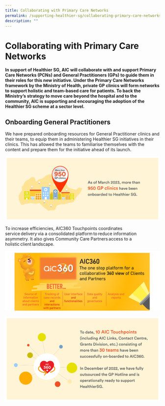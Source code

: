 ```yaml
---
title: Collaborating with Primary Care Networks
permalink: /supporting-healthier-sg/collaborating-primary-care-networks/
description: ""
---
```

# Collaborating with Primary Care Networks
**In support of Healthier SG, AIC will collaborate with and support Primary Care Networks (PCNs) and General Practitioners (GPs) to guide them in their roles for this new initiative. Under the Primary Care Networks framework by the Ministry of Health, private GP clinics will form networks to support holistic and team-based care for patients. To back the Ministry’s strategy to move care beyond the hospital and to the community, AIC is supporting and encouraging the adoption of the Healthier SG scheme at a sector level.**

## Onboarding General Practitioners
We have prepared onboarding resources for General Practitioner clinics and their teams, to equip them in administering Healthier SG initiatives in their clinics. This has allowed the teams to familiarise themselves with the content and prepare them for the initiative ahead of its launch.

![](/images/collaborating-pcn-image1.png)

To increase efficiencies, AIC360 Touchpoints coordinates service delivery via a consolidated platform to reduce information asymmetry. It also gives Community Care Partners access to a holistic client landscape.

![](/images/collaborating-pcn-image2.png)

![](/images/collaborating-pcn-image3.png)
